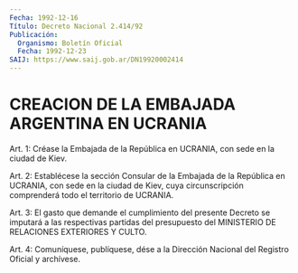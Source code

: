 ```yaml
---
Fecha: 1992-12-16
Título: Decreto Nacional 2.414/92
Publicación:
  Organismo: Boletín Oficial
  Fecha: 1992-12-23
SAIJ: https://www.saij.gob.ar/DN19920002414
---
```

# CREACION DE LA EMBAJADA ARGENTINA EN UCRANIA

<a id="1"></a>
Art. 1: Créase la Embajada de la República en UCRANIA, con sede en la ciudad de Kiev.

<a id="2"></a>
Art.  2:  Establécese la sección Consular de la Embajada de la República  en  UCRANIA,  con  sede  en  la  ciudad  de  Kiev,  cuya circunscripción    comprenderá   todo  el  territorio  de  UCRANIA.

<a id="3"></a>
Art.  3:  El  gasto  que  demande el cumplimiento del presente Decreto se imputará a las respectivas  partidas del presupuesto del MINISTERIO DE RELACIONES EXTERIORES Y CULTO.

<a id="4"></a>
Art.  4: Comuníquese, publíquese, dése a la Dirección Nacional del Registro Oficial y archívese.